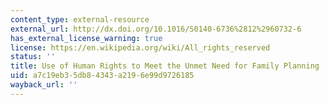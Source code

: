 ```yaml
---
content_type: external-resource
external_url: http://dx.doi.org/10.1016/S0140-6736%2812%2960732-6
has_external_license_warning: true
license: https://en.wikipedia.org/wiki/All_rights_reserved
status: ''
title: Use of Human Rights to Meet the Unmet Need for Family Planning
uid: a7c19eb3-5db8-4343-a219-6e99d9726185
wayback_url: ''
---
```

